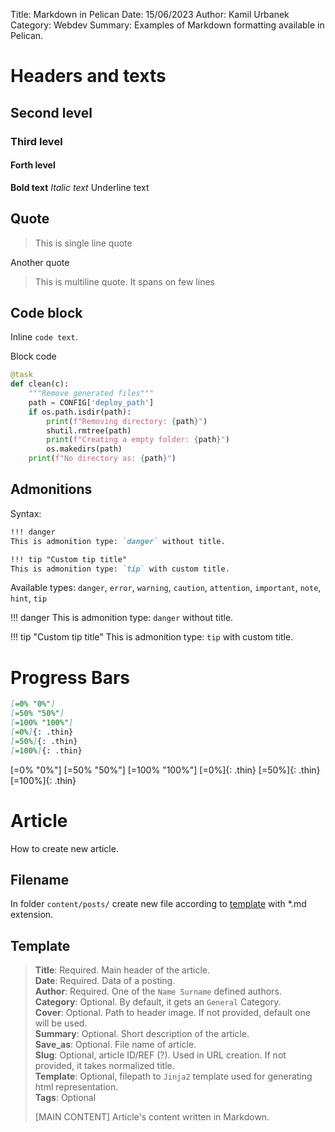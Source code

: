Title: Markdown in Pelican
Date: 15/06/2023
Author: Kamil Urbanek   
Category: Webdev
Summary: Examples of Markdown formatting available in Pelican.

# Headers and texts

## Second level

### Third level

#### Forth level

**Bold text**
_Italic text_
Underline text

## Quote

> This is single line quote

Another quote

> This is multiline quote.
> It spans on few lines

## Code block

Inline `code text`.

Block code

```python
@task
def clean(c):
    """Remove generated files"""
    path = CONFIG['deploy_path']
    if os.path.isdir(path):
        print(f"Removing directory: {path}")
        shutil.rmtree(path)
        print(f"Creating a empty folder: {path}")
        os.makedirs(path)
    print(f"No directory as: {path}")
```

## Admonitions

Syntax:

```markdown
!!! danger
This is admonition type: `danger` without title.

!!! tip "Custom tip title"
This is admonition type: `tip` with custom title.
```

Available types: `danger`, `error`, `warning`, `caution`, `attention`, `important`, `note`, `hint`, `tip`

!!! danger
This is admonition type: `danger` without title.

!!! tip "Custom tip title"
This is admonition type: `tip` with custom title.

# Progress Bars

```markdown
[=0% "0%"]
[=50% "50%"]
[=100% "100%"]
[=0%]{: .thin}
[=50%]{: .thin}
[=100%]{: .thin}
```

[=0% "0%"]
[=50% "50%"]
[=100% "100%"]
[=0%]{: .thin}
[=50%]{: .thin}
[=100%]{: .thin}

# Article

How to create new article.

## Filename

In folder `content/posts/` create new file according to [template](#template) with *.md extension.

## Template

> **Title**: Required. Main header of the article.  
> **Date**: Required. Data of a posting.  
> **Author**: Required. One of the `Name Surname` defined authors.  
> **Category**: Optional. By default, it gets an `General` Category.  
> **Cover**: Optional. Path to header image. If not provided, default one will be used.  
> **Summary**: Optional. Short description of the article.    
> **Save_as**: Optional. File name of article.  
> **Slug**: Optional, article ID/REF (?). Used in URL creation. If not provided, it takes normalized title.    
> **Template**: Optional, filepath to `Jinja2` template used for generating html representation.  
> **Tags**: Optional
>
> [MAIN CONTENT]
> Article's content written in Markdown.


